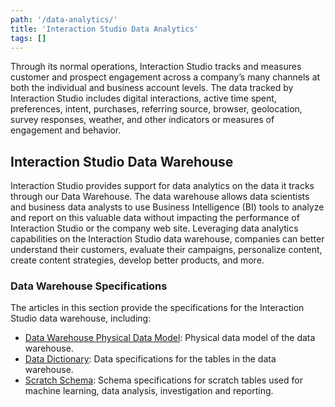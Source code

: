 ```yaml
---
path: '/data-analytics/'
title: 'Interaction Studio Data Analytics'
tags: []
---
```


Through its normal operations, Interaction Studio tracks and measures customer and prospect engagement across a company’s many channels at both the individual and business account levels. The data tracked by Interaction Studio includes digital interactions, active time spent, preferences, intent, purchases, referring source, browser, geolocation, survey responses, weather, and other indicators or measures of engagement and behavior. 
## Interaction Studio Data Warehouse
Interaction Studio provides support for data analytics on the data it tracks through our Data Warehouse. The data warehouse allows data scientists and business data analysts to use Business Intelligence (BI) tools to analyze and report on this valuable data without impacting the performance of Interaction Studio or the company web site. Leveraging data analytics capabilities on the Interaction Studio data warehouse, companies can better understand their customers, evaluate their campaigns, personalize content, create content strategies, develop better products, and more. 

 ### Data Warehouse Specifications

The articles in this section provide the specifications for the Interaction Studio data warehouse, including:
* [Data Warehouse Physical Data Model](/data-analytics/data-warehouse): Physical data model of the data warehouse.
* [Data Dictionary](/data-analytics/data-dictionary): Data specifications for the tables in the data warehouse.
* [Scratch Schema](/data-analytics/scratch-schema): Schema specifications for scratch tables used for machine learning, data analysis, investigation and reporting. 
